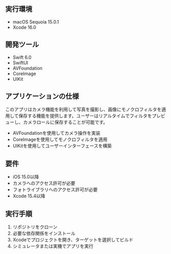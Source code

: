 ## 実行環境
- macOS Sequoia 15.0.1
- Xcode 16.0

## 開発ツール
- Swift 6.0
- SwiftUI
- AVFoundation
- CoreImage
- UIKit

## アプリケーションの仕様
このアプリはカメラ機能を利用して写真を撮影し、画像にモノクロフィルタを適用して保存する機能を提供します。ユーザーはリアルタイムでフィルタをプレビューし、カメラロールに保存することが可能です。
- AVFoundationを使用してカメラ操作を実装
- CoreImageを使用してモノクロフィルタを適用
- UIKitを使用してユーザーインターフェースを構築

## 要件
- iOS 15.0以降
- カメラへのアクセス許可が必要
- フォトライブラリへのアクセス許可が必要
- Xcode 15.4以降

## 実行手順
1. リポジトリをクローン
2. 必要な依存関係をインストール
3. Xcodeでプロジェクトを開き、ターゲットを選択してビルド
4. シミュレータまたは実機でアプリを実行
